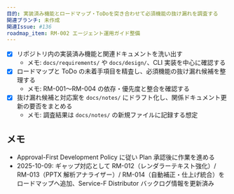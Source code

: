 ```yaml
---
目的: 実装済み機能とロードマップ・ToDoを突き合わせて必須機能の抜け漏れを調査する
関連ブランチ: 未作成
関連Issue: #136
roadmap_item: RM-002 エージェント運用ガイド整備
---
```


- [x] リポジトリ内の実装済み機能と関連ドキュメントを洗い出す
  - メモ: `docs/requirements/` や `docs/design/`、CLI 実装を中心に確認する
- [x] ロードマップと ToDo の未着手項目を精査し、必須機能の抜け漏れ候補を整理する
  - メモ: RM-001〜RM-004 の依存・優先度と整合を確認する
- [x] 抜け漏れ候補と対応案を `docs/notes/` にドラフト化し、関係ドキュメント更新の要否をまとめる
  - メモ: 調査結果は `docs/notes/` の新規ファイルに記録する想定

## メモ
- Approval-First Development Policy に従い Plan 承認後に作業を進める
- 2025-10-09: ギャップ対応として RM-012（レンダラーテキスト強化）/ RM-013（PPTX 解析アナライザー）/ RM-014（自動補正・仕上げ統合）をロードマップへ追加、Service-F Distributor バックログ情報を更新済み
